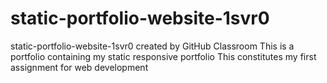 # static-portfolio-website-1svr0
static-portfolio-website-1svr0 created by GitHub Classroom
This is a portfolio containing my static responsive portfolio
This constitutes my first assignment for web development
